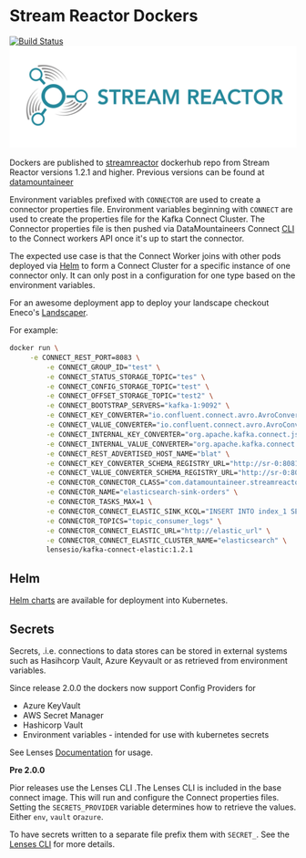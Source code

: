 # Stream Reactor Dockers

[![Build Status](https://travis-ci.org/lensesio/stream-reactor-dockers.svg?branch=master)](https://travis-ci.org/lensesio/stream-reactor-dockers)
![Alt text](streamreactor-logo.png)

Dockers are published
to [streamreactor](https://cloud.docker.com/u/streamreactor/repository/list)
dockerhub repo from Stream Reactor versions 1.2.1 and higher. Previous versions
can be found
at [datamountaineer](https://cloud.docker.com/u/datamountaineer/repository/list)

Environment variables prefixed with `CONNECTOR` are used to create a connector
properties file. Environment variables beginning with `CONNECT` are used to
create the properties file for the Kafka Connect Cluster. The Connector
properties file is then pushed via DataMountaineers
Connect [CLI](https://github.com/lensesio/kafka-connect-tools) to the Connect
workers API once it's up to start the connector.

The expected use case is that the Connect Worker joins with other pods deployed
via [Helm](https://helm.sh/) to form a Connect Cluster for a specific instance
of one connector only. It can only post in a configuration for one type based on
the environment variables.

For an awesome deployment app to deploy your landscape checkout
Eneco's [Landscaper](https://github.com/Eneco/landscaper).

For example:

```bash
docker run \
     -e CONNECT_REST_PORT=8083 \
         -e CONNECT_GROUP_ID="test" \
         -e CONNECT_STATUS_STORAGE_TOPIC="tes" \
         -e CONNECT_CONFIG_STORAGE_TOPIC="test" \
         -e CONNECT_OFFSET_STORAGE_TOPIC="test2" \
         -e CONNECT_BOOTSTRAP_SERVERS="kafka-1:9092" \
         -e CONNECT_KEY_CONVERTER="io.confluent.connect.avro.AvroConverter" \
         -e CONNECT_VALUE_CONVERTER="io.confluent.connect.avro.AvroConverter" \
         -e CONNECT_INTERNAL_KEY_CONVERTER="org.apache.kafka.connect.json.JsonConverter" \
         -e CONNECT_INTERNAL_VALUE_CONVERTER="org.apache.kafka.connect.json.JsonConverter" \
         -e CONNECT_REST_ADVERTISED_HOST_NAME="blat" \
         -e CONNECT_KEY_CONVERTER_SCHEMA_REGISTRY_URL="http://sr-0:8081" \
         -e CONNECT_VALUE_CONVERTER_SCHEMA_REGISTRY_URL="http://sr-0:8081" \
         -e CONNECTOR_CONNECTOR_CLASS="com.datamountaineer.streamreactor.connect.elastic.ElasticSinkConnector" \
         -e CONNECTOR_NAME="elasticsearch-sink-orders" \
         -e CONNECTOR_TASKS_MAX=1 \
         -e CONNECTOR_CONNECT_ELASTIC_SINK_KCQL="INSERT INTO index_1 SELECT * FROM orders-topic" \
         -e CONNECTOR_TOPICS="topic_consumer_logs" \
         -e CONNECTOR_CONNECT_ELASTIC_URL="http://elastic_url" \
         -e CONNECTOR_CONNECT_ELASTIC_CLUSTER_NAME="elasticsearch" \
         lensesio/kafka-connect-elastic:1.2.1
```

## Helm

[Helm charts](https://github.com/lensesio/kafka-helm-charts) are available for
deployment into Kubernetes.

## Secrets

Secrets, .i.e. connections to data stores can be stored in external systems such
as Hasihcorp Vault, Azure Keyvault or as retrieved from environment variables.

Since release 2.0.0 the dockers now support Config Providers for

*   Azure KeyVault
*   AWS Secret Manager
*   Hashicorp Vault
*   Environment variables - intended for use with kubernetes secrets

See Lenses [Documentation](https://docs.lenses.io/connectors/secret-providers.html) for usage.

**Pre 2.0.0**

Pior releases use the Lenses CLI .The Lenses CLI is included in the base connect image. This will run and
configure the Connect properties files. Setting the `SECRETS_PROVIDER` variable
determines how to retrieve the values. Either `env`, `vault` or`azure`.

To have secrets written to a separate file prefix them with `SECRET_`. See
the [Lenses CLI](https://docs.lenses.io/dev/lenses-cli/index.html#) for more
details.

